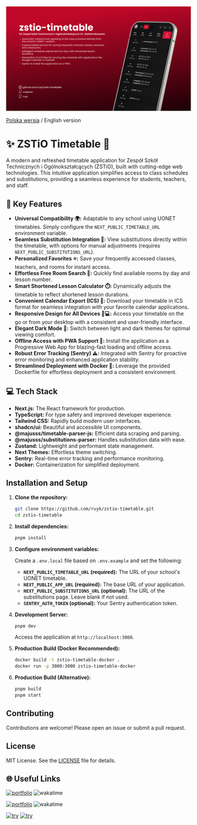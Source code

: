 ![App screenshot](src/assets/school-og-EN.png)

[Polska wersja](README.pl.md) / English version

# ✨ ZSTiO Timetable 🚀

A modern and refreshed timetable application for Zespół Szkół Technicznych i Ogólnokształcących (ZSTiO), built with cutting-edge web technologies. This intuitive application simplifies access to class schedules and substitutions, providing a seamless experience for students, teachers, and staff.

## 🚀 Key Features

- **Universal Compatibility 🌍:** Adaptable to any school using UONET timetables. Simply configure the `NEXT_PUBLIC_TIMETABLE_URL` environment variable.
- **Seamless Substitution Integration 🔄:** View substitutions directly within the timetable, with options for manual adjustments (requires `NEXT_PUBLIC_SUBSTITUTIONS_URL`).
- **Personalized Favorites ⭐:** Save your frequently accessed classes, teachers, and rooms for instant access.
- **Effortless Free Room Search 🔎:** Quickly find available rooms by day and lesson number.
- **Smart Shortened Lesson Calculator ⏱️:** Dynamically adjusts the timetable to reflect shortened lesson durations.
- **Convenient Calendar Export (ICS) 📅:** Download your timetable in ICS format for seamless integration with your favorite calendar applications.
- **Responsive Design for All Devices 📱💻:** Access your timetable on the go or from your desktop with a consistent and user-friendly interface.
- **Elegant Dark Mode 🌙:** Switch between light and dark themes for optimal viewing comfort.
- **Offline Access with PWA Support 🔌:** Install the application as a Progressive Web App for blazing-fast loading and offline access.
- **Robust Error Tracking (Sentry) ⚠️:** Integrated with Sentry for proactive error monitoring and enhanced application stability.
- **Streamlined Deployment with Docker 🐳:** Leverage the provided Dockerfile for effortless deployment and a consistent environment.

## 💻 Tech Stack

- **Next.js:** The React framework for production.
- **TypeScript:** For type safety and improved developer experience.
- **Tailwind CSS:** Rapidly build modern user interfaces.
- **shadcn/ui:** Beautiful and accessible UI components.
- **@majusss/timetable-parser-js:** Efficient data scraping and parsing.
- **@majusss/substitutions-parser:** Handles substitution data with ease.
- **Zustand:** Lightweight and performant state management.
- **Next Themes:** Effortless theme switching.
- **Sentry:** Real-time error tracking and performance monitoring.
- **Docker:** Containerization for simplified deployment.

## Installation and Setup

1. **Clone the repository:**

   ```bash
   git clone https://github.com/rvyk/zstio-timetable.git
   cd zstio-timetable
   ```

2. **Install dependencies:**

   ```bash
   pnpm install
   ```

3. **Configure environment variables:**

   Create a `.env.local` file based on `.env.example` and set the following:

   - **`NEXT_PUBLIC_TIMETABLE_URL` (required):** The URL of your school's UONET timetable.
   - **`NEXT_PUBLIC_APP_URL` (required):** The base URL of your application.
   - **`NEXT_PUBLIC_SUBSTITUTIONS_URL` (optional):** The URL of the substitutions page. Leave blank if not used.
   - **`SENTRY_AUTH_TOKEN` (optional):** Your Sentry authentication token.

4. **Development Server:**

   ```bash
   pnpm dev
   ```

   Access the application at `http://localhost:3000`.

5. **Production Build (Docker Recommended):**

   ```bash
   docker build -t zstio-timetable-docker .
   docker run -p 3000:3000 zstio-timetable-docker
   ```

6. **Production Build (Alternative):**

   ```bash
   pnpm build
   pnpm start
   ```

## Contributing

Contributions are welcome! Please open an issue or submit a pull request.

## License

MIT License. See the [LICENSE](LICENSE) file for details.

## 🌐 Useful Links

[![portfolio](https://img.shields.io/badge/GitHub-rvyk-100000?style=for-the-badge&logo=github&logoColor=white)](https://github.com/rvyk/) ![wakatime](https://wakatime.com/badge/user/36446820-2c24-47ad-9fdd-838263034b78/project/c9b72050-b8e0-4f02-b4db-c2185c0b69c4.svg?style=for-the-badge)

[![portfolio](https://img.shields.io/badge/Github-majusss-100000?style=for-the-badge&logo=github&logoColor=white)](https://github.com/majusss/) ![wakatime](https://wakatime.com/badge/user/63d00a78-aaef-4163-98f0-5695127e3103/project/018b396b-d9dc-4f6e-add4-ffe9bf124fb6.svg?style=for-the-badge)

[![try](https://img.shields.io/badge/TRY_DEVELOPMENT-0A66C2?style=for-the-badge&logoColor=white)](https://dev.rvyk.tech/)
[![try](https://img.shields.io/badge/TRY_PRODUCTION-0A66C2?style=for-the-badge&logoColor=white)](https://plan.zstiojar.edu.pl/)
